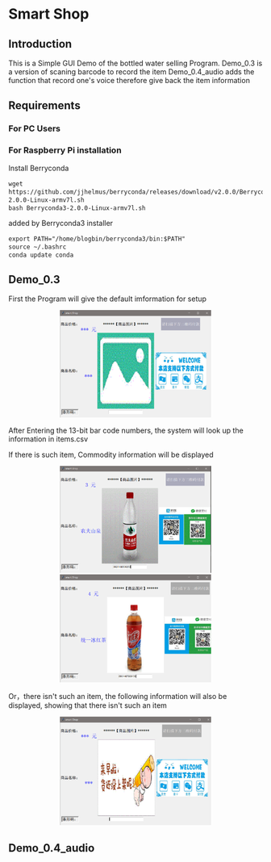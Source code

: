 # Smart Shop

## Introduction
This is a Simple GUI Demo of the bottled water selling Program.
Demo_0.3 is a version of scaning barcode to record the item
Demo_0.4_audio adds the function that record one's voice therefore give back the item information

## Requirements
 ### For PC Users
 
 
 ### For Raspberry Pi installation

 Install Berryconda
 ```
 wget https://github.com/jjhelmus/berryconda/releases/download/v2.0.0/Berryconda3-2.0.0-Linux-armv7l.sh
 bash Berryconda3-2.0.0-Linux-armv7l.sh
 ```
 added by Berryconda3 installer
 ```
 export PATH="/home/blogbin/berryconda3/bin:$PATH"
 source ~/.bashrc
 conda update conda
 ```

## Demo_0.3 

 First the Program will give the default imformation for setup
<div align="center">
    <img src="example/default.PNG", width="300">
</div>

 After Entering the 13-bit bar code numbers, the system will look up the information in items.csv

  If there is such item, Commodity information will be displayed
  <div align="center">
      <img src="example/1.PNG", width="300">
      <img src="example/2.PNG", width="300">
  </div>

  Or，there isn't such an item, the following information will also be displayed, showing that there isn't such an item
  
  <div align="center">
       <img src="example/3.PNG", width="300">
  </div>
  
## Demo_0.4_audio
